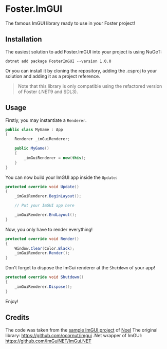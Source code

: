 # Foster.ImGUI

The famous ImGUI library ready to use in your Foster project!

## Installation

The easiest solution to add Foster.ImGUI into your project is using NuGeT: 
```
dotnet add package FosterImGUI --version 1.0.0
```

Or you can install it by cloning the repository, adding the .csproj to your solution and adding it as a project reference.

> Note that this library is only compatible using the refactored version of Foster (.NET9 and SDL3).

## Usage

Firstly, you may instantiate a `Renderer`.
```csharp
public class MyGame : App
{
	Renderer _imGuiRenderer;

	public MyGame()
	{
		_imGuiRenderer = new(this);
	}
}
```
You can now build your ImGUI app inside the `Update`:
```csharp
protected override void Update()
{
	_imGuiRenderer.BeginLayout();

	// Put your ImGUI app here

	_imGuiRenderer.EndLayout();
}
```
Now, you only have to render everything!
```csharp
protected override void Render()
{
	Window.Clear(Color.Black);
	_imGuiRenderer.Render();
}
```
Don't forget to dispose the ImGui renderer at the `Shutdown` of your app!
```csharp
protected override void Shutdown()
{
	_imGuiRenderer.Dispose();
}
```
Enjoy!

## Credits

The code was taken from the [sample ImGUI project](https://github.com/FosterFramework/Samples/tree/app-refactor/ImGui) of [Noel](https://github.com/NoelFB)
The original library: https://github.com/ocornut/imgui
.Net wrapper of ImGUI: https://github.com/ImGuiNET/ImGui.NET
